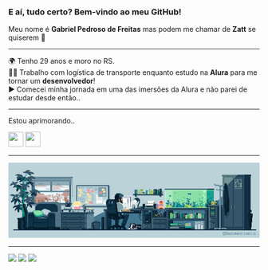 ### E aí, tudo certo? Bem-vindo ao meu GitHub!  
Meu nome é **Gabriel Pedroso de Freitas**  mas podem me chamar de **Zatt** se quiserem 🤝
***
🌍 Tenho 29 anos e moro no RS.  
🧑‍💻 Trabalho com logística de transporte enquanto estudo na **Alura** para me tornar um **desenvolvedor**!  
▶️ Comecei minha jornada em uma das imersões da Alura e não parei de estudar desde então..
***
Estou aprimorando..  

<img src="https://cdn.jsdelivr.net/gh/devicons/devicon@latest/icons/javascript/javascript-plain.svg" width="30" height="30"> <img src="https://cdn.jsdelivr.net/gh/devicons/devicon@latest/icons/csharp/csharp-original.svg" width="30" height="30">
***
<img src = "banner2.gif" width = "1050px">

***
<div>
<a href="https://www.linkedin.com/in/freitasgabb7" target="_blank"><img loading="lazy" src="https://img.shields.io/badge/-LinkedIn-%230077B5?style=for-the-badge&logo=linkedin&logoColor=white" target="_blank"></a> 
<a href="https://instagram.com/freitasgabb" target="_blank"><img loading="lazy" src="https://img.shields.io/badge/-Instagram-%23E4405F?style=for-the-badge&logo=instagram&logoColor=white" target="_blank"></a>
<a href="https://www.twitch.tv/zatt" target="_blank"><img loading="lazy" src="https://img.shields.io/badge/Twitch-9146FF?style=for-the-badge&logo=twitch&logoColor=white" target="_blank"></a>  
</div>

